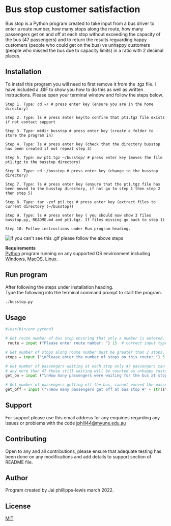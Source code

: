 # Bus stop customer satisfaction

Bus stop is a Python program created to take input from a bus driver to enter a route number, how many stops along the route, how many passengers get on and off at each stop without exceeding the capacity of the bus (47 passengers) and to return the results reguarding happy customers (people who could get on the bus) vs unhappy customers (people who missed the bus due to capacity limits) in a ratio with 2 decimal places.

## Installation
To install this program you will need to first remove it from the .tgz file. I have included a .GIF to show you how to do this as well as written instructions. Please open your terminal window and follow the steps below.

    Step 1. Type: cd ~/ # press enter key (ensure you are in the home directory)

    Step 2. Type: ls # press enter key(to confirm that pt1.tgz file exists if not contact support

    Step 3. Type: mkdir busstop # press enter key (create a folder to store the program in)
    
    Step 4. Type: ls # press enter key (check that the directory busstop has been created if not repeat step 3)

    Step 5. Type: mv pt1.tgz ~/busstop/ # press enter key (moves the file pt1.tgz to the busstop directory)

    Step 6. Type: cd ~/busstop # press enter key (change to the busstop directory)
    
    Step 7. Type: ls # press enter key (ensure that the pt1.tgz file has been moved to the busstop directory, if not go to step 1 then step 2 then step 5)

    Step 8. Type: tar -zxf pt1.tgz # press enter key (extract files to current directory (~/busstop))

    Step 9. Type: ls # press enter key ( you should now show 3 files busstop.py, README.md and pt1.tgz. If files missing go back to step 1)
    
    Step 10. Follow instructions under Run program heading.

![If you can't see this .gif please follow the above steps](.gif)

**Requirements**\
[Python](https://www.python.org/) program running on any supported OS environment including [Windows](https://www.microsoft.com/en-au/windows), [MacOS](https://www.apple.com/au/macos/monterey/), [Linux](https://www.linux.org/).

## Run program
After following the steps under installation heading.\
Type the following into the terminal command prompt to start the program.

```python
./busstop.py
```

## Usage

```python
#/usr/bin/env python3

# Get route number of bus stop ensuring that only a number is entered.
 route = input ("Please enter route number: ") 15  # correct input type

# Get number of stops along route number must be greater than 2 stops.
stops = input ("\nPlease enter the number of stops on this route: ") 5 # correct input type

# Get number of passengers waiting at each stop only 47 passengers can be on the bus at any time
# any more than 47 those still waiting will be counted as unhappy customers.
get_on = input ("\nHow many passengers were waiting for the bus at stop#" + str(stopnum) + "?.") 30 # correct input type

# Get number of passengers getting off the bus, cannot exceed the passengers currently on the bus.
get_off = input ("\nHow many passengers get off at bus stop #" + str(stopnum) + "?.") 15 #correct input tpye

```
## Support
For support please use this email address for any enquiries regarding any issues or problems with the code <jphill44@myune.edu.au>

## Contributing
Open to any and all contributions, please ensure that adequate testing has been done on any modifications and add details to support section of README file.

## Author
Program created by Jai phillipps-lewis march 2022.

## License
[MIT](https://choosealicense.com/licenses/mit/)
